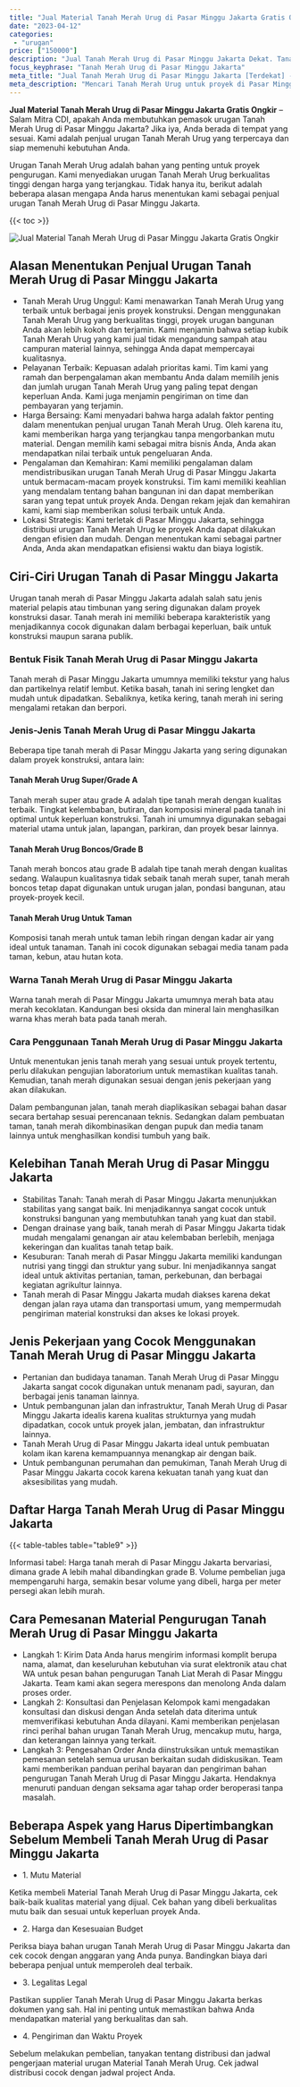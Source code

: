 ```yaml
---
title: "Jual Material Tanah Merah Urug di Pasar Minggu Jakarta Gratis Ongkir"
date: "2023-04-12"
categories:
 - "urugan"
price: ["150000"]
description: "Jual Tanah Merah Urug di Pasar Minggu Jakarta Dekat. Tanah Merah Urug ini sering dipakai dalam proyek konstruksi sebagai bahan urugan yang berkualitas dan tepat guna. Kontak kami untuk mendapatkan informasi lebih lanjut."
focus_keyphrase: "Tanah Merah Urug di Pasar Minggu Jakarta"
meta_title: "Jual Tanah Merah Urug di Pasar Minggu Jakarta [Terdekat] - CDI"
meta_description: "Mencari Tanah Merah Urug untuk proyek di Pasar Minggu Jakarta? Kami menyediakan Tanah Merah Urug berkualitas untuk urugan lahan. Dapatkan penawaran terbaik sekarang."
---
```


**Jual Material Tanah Merah Urug di Pasar Minggu Jakarta Gratis Ongkir** – Salam Mitra CDI, apakah Anda membutuhkan pemasok urugan Tanah Merah Urug di Pasar Minggu Jakarta? Jika iya, Anda berada di tempat yang sesuai. Kami adalah penjual urugan Tanah Merah Urug yang terpercaya dan siap memenuhi kebutuhan Anda.

Urugan Tanah Merah Urug adalah bahan yang penting untuk proyek pengurugan. Kami menyediakan urugan Tanah Merah Urug berkualitas tinggi dengan harga yang terjangkau. Tidak hanya itu, berikut adalah beberapa alasan mengapa Anda harus menentukan kami sebagai penjual urugan Tanah Merah Urug di Pasar Minggu Jakarta.

{{< toc >}}

![Jual Material Tanah Merah Urug di Pasar Minggu Jakarta Gratis Ongkir](/images/tanah/tanah-urug-22.jpg)

## Alasan Menentukan Penjual Urugan Tanah Merah Urug di Pasar Minggu Jakarta

*   Tanah Merah Urug Unggul: Kami menawarkan Tanah Merah Urug yang terbaik untuk berbagai jenis proyek konstruksi. Dengan menggunakan Tanah Merah Urug yang berkualitas tinggi, proyek urugan bangunan Anda akan lebih kokoh dan terjamin. Kami menjamin bahwa setiap kubik Tanah Merah Urug yang kami jual tidak mengandung sampah atau campuran material lainnya, sehingga Anda dapat mempercayai kualitasnya.
*   Pelayanan Terbaik: Kepuasan adalah prioritas kami. Tim kami yang ramah dan berpengalaman akan membantu Anda dalam memilih jenis dan jumlah urugan Tanah Merah Urug yang paling tepat dengan keperluan Anda. Kami juga menjamin pengiriman on time dan pembayaran yang terjamin.
*   Harga Bersaing: Kami menyadari bahwa harga adalah faktor penting dalam menentukan penjual urugan Tanah Merah Urug. Oleh karena itu, kami memberikan harga yang terjangkau tanpa mengorbankan mutu material. Dengan memilih kami sebagai mitra bisnis Anda, Anda akan mendapatkan nilai terbaik untuk pengeluaran Anda.
*   Pengalaman dan Kemahiran: Kami memiliki pengalaman dalam mendistribusikan urugan Tanah Merah Urug di Pasar Minggu Jakarta untuk bermacam-macam proyek konstruksi. Tim kami memiliki keahlian yang mendalam tentang bahan bangunan ini dan dapat memberikan saran yang tepat untuk proyek Anda. Dengan rekam jejak dan kemahiran kami, kami siap memberikan solusi terbaik untuk Anda.
*   Lokasi Strategis: Kami terletak di Pasar Minggu Jakarta, sehingga distribusi urugan Tanah Merah Urug ke proyek Anda dapat dilakukan dengan efisien dan mudah. Dengan menentukan kami sebagai partner Anda, Anda akan mendapatkan efisiensi waktu dan biaya logistik. 

## Ciri-Ciri Urugan Tanah di Pasar Minggu Jakarta

Urugan tanah merah di Pasar Minggu Jakarta adalah salah satu jenis material pelapis atau timbunan yang sering digunakan dalam proyek konstruksi dasar. Tanah merah ini memiliki beberapa karakteristik yang menjadikannya cocok digunakan dalam berbagai keperluan, baik untuk konstruksi maupun sarana publik.

### Bentuk Fisik Tanah Merah Urug di Pasar Minggu Jakarta

Tanah merah di Pasar Minggu Jakarta umumnya memiliki tekstur yang halus dan partikelnya relatif lembut. Ketika basah, tanah ini sering lengket dan mudah untuk dipadatkan. Sebaliknya, ketika kering, tanah merah ini sering mengalami retakan dan berpori.

### Jenis-Jenis Tanah Merah Urug di Pasar Minggu Jakarta

Beberapa tipe tanah merah di Pasar Minggu Jakarta yang sering digunakan dalam proyek konstruksi, antara lain:

#### Tanah Merah Urug Super/Grade A

Tanah merah super atau grade A adalah tipe tanah merah dengan kualitas terbaik. Tingkat kelembaban, butiran, dan komposisi mineral pada tanah ini optimal untuk keperluan konstruksi. Tanah ini umumnya digunakan sebagai material utama untuk jalan, lapangan, parkiran, dan proyek besar lainnya.

#### Tanah Merah Urug Boncos/Grade B

Tanah merah boncos atau grade B adalah tipe tanah merah dengan kualitas sedang. Walaupun kualitasnya tidak sebaik tanah merah super, tanah merah boncos tetap dapat digunakan untuk urugan jalan, pondasi bangunan, atau proyek-proyek kecil.

#### Tanah Merah Urug Untuk Taman

Komposisi tanah merah untuk taman lebih ringan dengan kadar air yang ideal untuk tanaman. Tanah ini cocok digunakan sebagai media tanam pada taman, kebun, atau hutan kota.

### Warna Tanah Merah Urug di Pasar Minggu Jakarta

Warna tanah merah di Pasar Minggu Jakarta umumnya merah bata atau merah kecoklatan. Kandungan besi oksida dan mineral lain menghasilkan warna khas merah bata pada tanah merah.

### Cara Penggunaan Tanah Merah Urug di Pasar Minggu Jakarta

Untuk menentukan jenis tanah merah yang sesuai untuk proyek tertentu, perlu dilakukan pengujian laboratorium untuk memastikan kualitas tanah. Kemudian, tanah merah digunakan sesuai dengan jenis pekerjaan yang akan dilakukan.

Dalam pembangunan jalan, tanah merah diaplikasikan sebagai bahan dasar secara bertahap sesuai perencanaan teknis. Sedangkan dalam pembuatan taman, tanah merah dikombinasikan dengan pupuk dan media tanam lainnya untuk menghasilkan kondisi tumbuh yang baik.

## Kelebihan Tanah Merah Urug di Pasar Minggu Jakarta

*   Stabilitas Tanah: Tanah merah di Pasar Minggu Jakarta menunjukkan stabilitas yang sangat baik. Ini menjadikannya sangat cocok untuk konstruksi bangunan yang membutuhkan tanah yang kuat dan stabil.
*   Dengan drainase yang baik, tanah merah di Pasar Minggu Jakarta tidak mudah mengalami genangan air atau kelembaban berlebih, menjaga kekeringan dan kualitas tanah tetap baik.
*   Kesuburan: Tanah merah di Pasar Minggu Jakarta memiliki kandungan nutrisi yang tinggi dan struktur yang subur. Ini menjadikannya sangat ideal untuk aktivitas pertanian, taman, perkebunan, dan berbagai kegiatan agrikultur lainnya.
*   Tanah merah di Pasar Minggu Jakarta mudah diakses karena dekat dengan jalan raya utama dan transportasi umum, yang mempermudah pengiriman material konstruksi dan akses ke lokasi proyek.

## Jenis Pekerjaan yang Cocok Menggunakan Tanah Merah Urug di Pasar Minggu Jakarta

*   Pertanian dan budidaya tanaman. Tanah Merah Urug di Pasar Minggu Jakarta sangat cocok digunakan untuk menanam padi, sayuran, dan berbagai jenis tanaman lainnya.
*   Untuk pembangunan jalan dan infrastruktur, Tanah Merah Urug di Pasar Minggu Jakarta idealis karena kualitas strukturnya yang mudah dipadatkan, cocok untuk proyek jalan, jembatan, dan infrastruktur lainnya.
*   Tanah Merah Urug di Pasar Minggu Jakarta ideal untuk pembuatan kolam ikan karena kemampuannya menangkap air dengan baik.
*   Untuk pembangunan perumahan dan pemukiman, Tanah Merah Urug di Pasar Minggu Jakarta cocok karena kekuatan tanah yang kuat dan aksesibilitas yang mudah.

## Daftar Harga Tanah Merah Urug di Pasar Minggu Jakarta

{{< table-tables table="table9" >}}

Informasi tabel: Harga tanah merah di Pasar Minggu Jakarta bervariasi, dimana grade A lebih mahal dibandingkan grade B. Volume pembelian juga mempengaruhi harga, semakin besar volume yang dibeli, harga per meter persegi akan lebih murah.

## Cara Pemesanan Material Pengurugan Tanah Merah Urug di Pasar Minggu Jakarta

*   Langkah 1: Kirim Data
Anda harus mengirim informasi komplit berupa nama, alamat, dan keseluruhan kebutuhan via surat elektronik atau chat WA untuk pesan bahan pengurugan Tanah Liat Merah di Pasar Minggu Jakarta. Team kami akan segera merespons dan menolong Anda dalam proses order.
*   Langkah 2: Konsultasi dan Penjelasan
Kelompok kami mengadakan konsultasi dan diskusi dengan Anda setelah data diterima untuk memverifikasi kebutuhan Anda dilayani. Kami memberikan penjelasan rinci perihal bahan urugan Tanah Merah Urug, mencakup mutu, harga, dan keterangan lainnya yang terkait.
*   Langkah 3: Pengesahan Order
Anda diinstruksikan untuk memastikan pemesanan setelah semua urusan berkaitan sudah didiskusikan. Team kami memberikan panduan perihal bayaran dan pengiriman bahan pengurugan Tanah Merah Urug di Pasar Minggu Jakarta. Hendaknya menuruti panduan dengan seksama agar tahap order beroperasi tanpa masalah.

## Beberapa Aspek yang Harus Dipertimbangkan Sebelum Membeli Tanah Merah Urug di Pasar Minggu Jakarta

*   1\. Mutu Material

Ketika membeli Material Tanah Merah Urug di Pasar Minggu Jakarta, cek baik-baik kualitas material yang dijual. Cek bahan yang dibeli berkualitas mutu baik dan sesuai untuk keperluan proyek Anda.
*   2\. Harga dan Kesesuaian Budget

Periksa biaya bahan urugan Tanah Merah Urug di Pasar Minggu Jakarta dan cek cocok dengan anggaran yang Anda punya. Bandingkan biaya dari beberapa penjual untuk memperoleh deal terbaik.
*   3\. Legalitas Legal

Pastikan supplier Tanah Merah Urug di Pasar Minggu Jakarta berkas dokumen yang sah. Hal ini penting untuk memastikan bahwa Anda mendapatkan material yang berkualitas dan sah.
*   4\. Pengiriman dan Waktu Proyek

Sebelum melakukan pembelian, tanyakan tentang distribusi dan jadwal pengerjaan material urugan Material Tanah Merah Urug. Cek jadwal distribusi cocok dengan jadwal project Anda.